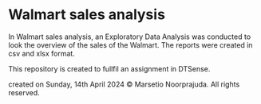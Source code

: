# Walmart sales analysis

In Walmart sales analysis, an Exploratory Data Analysis was conducted to look the overview of the sales of the Walmart. The reports were created in csv and xlsx format.

This repository is created to fullfil an assignment in DTSense.

created on Sunday, 14th April 2024 © Marsetio Noorprajuda. All rights reserved.
